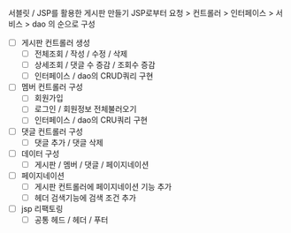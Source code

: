 서블릿 / JSP를 활용한 게시판 만들기
JSP로부터 요청 > 컨트롤러 > 인터페이스 > 서비스 > dao 의 순으로 구성

- [ ] 게시판 컨트롤러 생성
  - [ ] 전체조회 / 작성 / 수정 / 삭제
  - [ ] 상세조회 / 댓글 수 증감 / 조회수 증감
  - [ ] 인터페이스 / dao의 CRUD쿼리 구현
     
- [ ] 멤버 컨트롤러 구성
  - [ ] 회원가입
  - [ ] 로그인 / 회원정보 전체불러오기
  - [ ] 인터페이스 / dao의 CRU쿼리 구현

- [ ] 댓글 컨트롤러 구성
  - [ ] 댓글 추가 / 댓글 삭제
     
- [ ] 데이터 구성
  - [ ] 게시판 / 멤버 / 댓글 / 페이지네이션

- [ ] 페이지네이션
  - [ ] 게시판 컨트롤러에 페이지네이션 기능 추가
  - [ ] 헤더 검색기능에 검색 조건 추가

- [ ] jsp 리팩토링
  - [ ] 공통 헤드 / 헤더 / 푸터 
